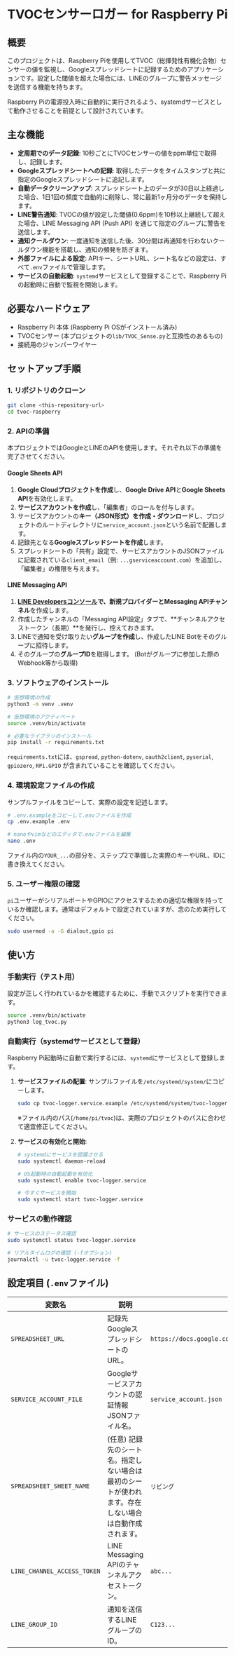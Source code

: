 # TVOCセンサーロガー for Raspberry Pi

## 概要

このプロジェクトは、Raspberry Piを使用してTVOC（総揮発性有機化合物）センサーの値を監視し、Googleスプレッドシートに記録するためのアプリケーションです。設定した閾値を超えた場合には、LINEのグループに警告メッセージを送信する機能を持ちます。

Raspberry Piの電源投入時に自動的に実行されるよう、systemdサービスとして動作させることを前提として設計されています。

## 主な機能

-   **定周期でのデータ記録**: 10秒ごとにTVOCセンサーの値をppm単位で取得し、記録します。
-   **Googleスプレッドシートへの記録**: 取得したデータをタイムスタンプと共に指定のGoogleスプレッドシートに追記します。
-   **自動データクリーンアップ**: スプレッドシート上のデータが30日以上経過した場合、1日1回の頻度で自動的に削除し、常に最新1ヶ月分のデータを保持します。
-   **LINE警告通知**: TVOCの値が設定した閾値(0.6ppm)を10秒以上継続して超えた場合、LINE Messaging API (Push API) を通じて指定のグループに警告を送信します。
-   **通知クールダウン**: 一度通知を送信した後、30分間は再通知を行わないクールダウン機能を搭載し、通知の頻発を防ぎます。
-   **外部ファイルによる設定**: APIキー、シートURL、シート名などの設定は、すべて`.env`ファイルで管理します。
-   **サービスの自動起動**: `systemd`サービスとして登録することで、Raspberry Piの起動時に自動で監視を開始します。

## 必要なハードウェア

-   Raspberry Pi 本体 (Raspberry Pi OSがインストール済み)
-   TVOCセンサー (本プロジェクトの`lib/TVOC_Sense.py`と互換性のあるもの)
-   接続用のジャンパーワイヤー

## セットアップ手順

### 1. リポジトリのクローン

```bash
git clone <this-repository-url>
cd tvoc-raspberry
```

### 2. APIの準備

本プロジェクトではGoogleとLINEのAPIを使用します。それぞれ以下の準備を完了させてください。

#### Google Sheets API

1.  **Google Cloudプロジェクトを作成**し、**Google Drive API**と**Google Sheets API**を有効化します。
2.  **サービスアカウントを作成**し、「編集者」のロールを付与します。
3.  サービスアカウントの**キー（JSON形式）を作成・ダウンロード**し、プロジェクトのルートディレクトリに`service_account.json`という名前で配置します。
4.  記録先となる**Googleスプレッドシートを作成**します。
5.  スプレッドシートの「共有」設定で、サービスアカウントのJSONファイルに記載されている`client_email`（例: `...gserviceaccount.com`）を追加し、「編集者」の権限を与えます。

#### LINE Messaging API

1.  **[LINE Developersコンソール](https://developers.line.biz/ja/)**で、新規プロバイダーと**Messaging APIチャンネル**を作成します。
2.  作成したチャンネルの「Messaging API設定」タブで、**チャンネルアクセストークン（長期）**を発行し、控えておきます。
3.  LINEで通知を受け取りたい**グループを作成**し、作成したLINE Botをそのグループに招待します。
4.  そのグループの**グループID**を取得します。 (Botがグループに参加した際のWebhook等から取得)

### 3. ソフトウェアのインストール

```bash
# 仮想環境の作成
python3 -m venv .venv

# 仮想環境のアクティベート
source .venv/bin/activate

# 必要なライブラリのインストール
pip install -r requirements.txt
```

`requirements.txt`には、`gspread`, `python-dotenv`, `oauth2client`, `pyserial`, `gpiozero`, `RPi.GPIO` が含まれていることを確認してください。

### 4. 環境設定ファイルの作成

サンプルファイルをコピーして、実際の設定を記述します。

```bash
# .env.exampleをコピーして.envファイルを作成
cp .env.example .env

# nanoやvimなどのエディタで.envファイルを編集
nano .env
```

ファイル内の`YOUR_...`の部分を、ステップ2で準備した実際のキーやURL、IDに書き換えてください。

### 5. ユーザー権限の確認

`pi`ユーザーがシリアルポートやGPIOにアクセスするための適切な権限を持っているか確認します。通常はデフォルトで設定されていますが、念のため実行してください。

```bash
sudo usermod -a -G dialout,gpio pi
```

## 使い方

### 手動実行（テスト用）

設定が正しく行われているかを確認するために、手動でスクリプトを実行できます。

```bash
source .venv/bin/activate
python3 log_tvoc.py
```

### 自動実行（systemdサービスとして登録）

Raspberry Pi起動時に自動で実行するには、`systemd`にサービスとして登録します。

1.  **サービスファイルの配置**:
    サンプルファイルを`/etc/systemd/system/`にコピーします。
    ```bash
    sudo cp tvoc-logger.service.example /etc/systemd/system/tvoc-logger.service
    ```
    ※ファイル内のパス(`/home/pi/tvoc`)は、実際のプロジェクトのパスに合わせて適宜修正してください。

2.  **サービスの有効化と開始**:
    ```bash
    # systemdにサービスを認識させる
    sudo systemctl daemon-reload

    # OS起動時の自動起動を有効化
    sudo systemctl enable tvoc-logger.service

    # 今すぐサービスを開始
    sudo systemctl start tvoc-logger.service
    ```

### サービスの動作確認

```bash
# サービスのステータス確認
sudo systemctl status tvoc-logger.service

# リアルタイムログの確認 (-fオプション)
journalctl -u tvoc-logger.service -f
```

## 設定項目 (`.env`ファイル)

| 変数名                      | 説明                                                                                             | 例                                                                 |
| --------------------------- | ------------------------------------------------------------------------------------------------ | ------------------------------------------------------------------ |
| `SPREADSHEET_URL`           | 記録先GoogleスプレッドシートのURL。                                                              | `https://docs.google.com/spreadsheets/d/123.../edit`               |
| `SERVICE_ACCOUNT_FILE`      | Googleサービスアカウントの認証情報JSONファイル名。                                               | `service_account.json`                                             |
| `SPREADSHEET_SHEET_NAME`    | (任意) 記録先のシート名。指定しない場合は最初のシートが使われます。存在しない場合は自動作成されます。 | `リビング`                                                         |
| `LINE_CHANNEL_ACCESS_TOKEN` | LINE Messaging APIのチャンネルアクセストークン。                                                 | `abc...`                                                           |
| `LINE_GROUP_ID`             | 通知を送信するLINEグループのID。                                                                 | `C123...`                                                           |